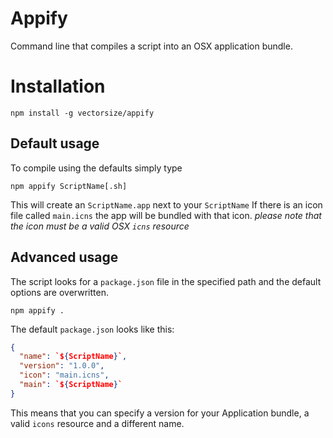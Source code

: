 # Appify

Command line that compiles a script into an OSX application bundle.

# Installation

`npm install -g vectorsize/appify`

## Default usage

To compile using the defaults simply type

`npm appify ScriptName[.sh]`

This will create an `ScriptName.app` next to your `ScriptName`
If there is an icon file called `main.icns` the app will be bundled with that icon. _please note that the icon must be a valid OSX `icns` resource_

## Advanced usage

The script looks for a `package.json` file in the specified path and the default options are overwritten.

`npm appify .`

The default `package.json` looks like this:

```json
{
  "name": `${ScriptName}`,
  "version": "1.0.0",
  "icon": "main.icns",
  "main": `${ScriptName}`
}
```

This means that you can specify a version for your Application bundle, a valid `icons` resource and a different name.
